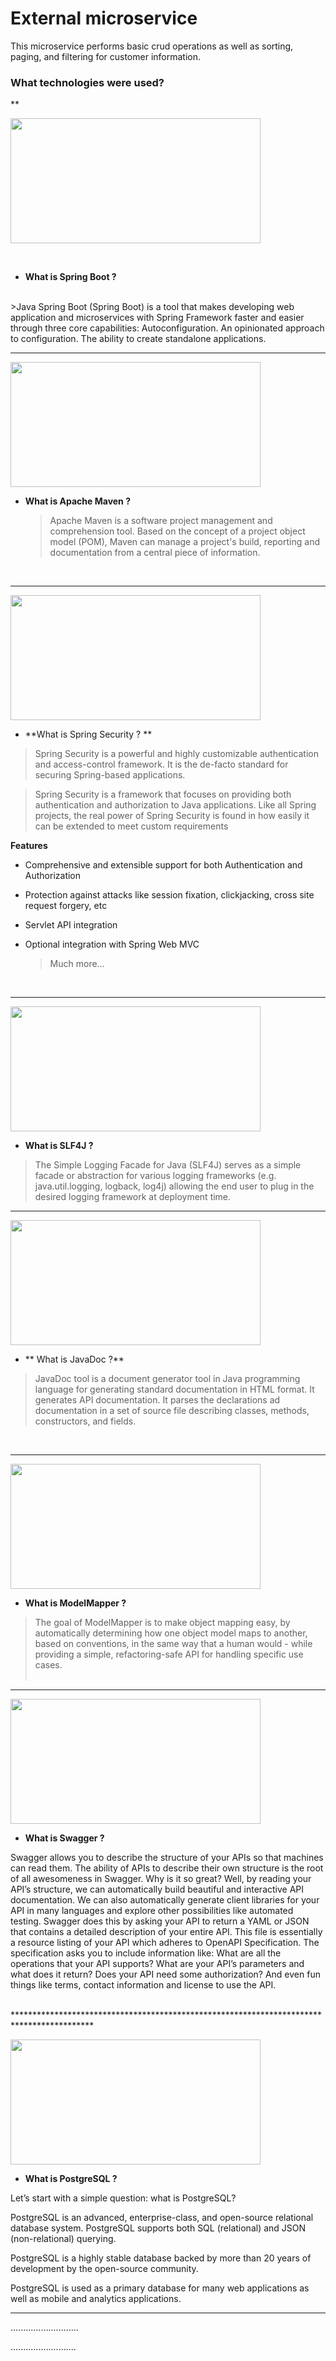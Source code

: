 # External microservice


This microservice performs basic crud operations as well as sorting, paging, and filtering for customer information.


### What technologies were used?

**
  	<p align="start">
  <img src="https://bilisim.io/wp-content/uploads/2019/11/spring-boot.jpg" width="400" 	height="200">
   </p>	
<br>

- **What is Spring Boot ?**
<br>
 >Java Spring Boot (Spring Boot) is a tool that makes developing web application and microservices with Spring Framework faster and easier through three core capabilities: Autoconfiguration. An opinionated approach to configuration. The ability to create standalone applications.
   <br>
   
**************************************************************************************
  <p align="start">
  <img src="https://miro.medium.com/max/743/1*M7gYkSDwC5ny9SxxBwzozA.png" width="400" 	height="200">
   </p>	
  
- **What is Apache Maven ?** 
	> Apache Maven is a software project management and comprehension tool. Based on the concept of a project object model (POM), Maven can manage a project's build, reporting and documentation from a central piece of information.
  <br>
  
**************************************************************************************

<p align="start">
  <img src="https://miro.medium.com/max/1000/1*CsWbbOxOG3QrlHQoE4ApVQ.png" width="400" 	height="200">
   </p>	
  
  

- **What is Spring Security ? ** 
 
 > Spring Security is a powerful and highly customizable authentication and access-control framework. It is the de-facto standard for securing Spring-based applications.

  > Spring Security is a framework that focuses on providing both authentication and authorization to Java applications. Like all Spring projects, the real power of Spring Security is found in how easily it can be extended to meet custom requirements

  **Features**
- Comprehensive and extensible support for both Authentication and Authorization

- Protection against attacks like session fixation, clickjacking, cross site request forgery, etc

- Servlet API integration

 - Optional integration with Spring Web MVC
    > Much more…
  <br>
  
************************************************************************************

 <p align="start">
  <img src="https://upload.wikimedia.org/wikipedia/commons/6/6b/SLF4J_Logo.jpg" width="400" height="200" >
   </p>
   
   - **What is SLF4J ?** 
   
 >  The Simple Logging Facade for Java (SLF4J) serves as a simple facade or abstraction for various logging frameworks (e.g. java.util.logging, logback, log4j) allowing the end user to plug in the desired logging framework at deployment time.
      <br>
      
**************************************************************************************
<p align="start">
  <img src="https://www.konakart.com/wp-content/uploads/2014/11/javadoc.png" width="400" height="200" >
   </p>
   
   - ** What is JavaDoc ?** 
   
 > JavaDoc tool is a document generator tool in Java programming language for generating standard documentation in HTML format. It generates API documentation. It parses the declarations ad documentation in a set of source file describing classes, methods, constructors, and fields.
   <br>
   
************************************************************************************************
    
    
  <p align="start">
  <img src="https://i0.wp.com/ngdeveloper.com/wp-content/uploads/2018/05/modelmapper.png?fit=781%2C253&ssl=1" width="400" height="200" >
   </p>
   
   - **What is ModelMapper ?** 
   
   > The goal of ModelMapper is to make object mapping easy, by automatically determining how one object model maps to another, based on conventions, in the same way that a human would - while providing a simple, refactoring-safe API for handling specific use cases.    
       <br>
       
******************************************************************************************
   
   <p align="start">
  <img src="https://miro.medium.com/max/1400/1*C_u3RtbZnYzRI10IUWbPfg.png" width="400" height="200" >
   </p>
   
   - **What is Swagger ?**
   
   Swagger allows you to describe the structure of your APIs so that machines can read them. The ability of APIs to describe their own structure is the root of all awesomeness in Swagger. Why is it so great? Well, by reading your API’s structure, we can automatically build beautiful and interactive API documentation. We can also automatically generate client libraries for your API in many languages and explore other possibilities like automated testing. Swagger does this by asking your API to return a YAML or JSON that contains a detailed description of your entire API. This file is essentially a resource listing of your API which adheres to OpenAPI Specification. The specification asks you to include information like:
What are all the operations that your API supports?
What are your API’s parameters and what does it return?
Does your API need some authorization?
And even fun things like terms, contact information and license to use the API.     
 
 <br>
******************************************************************************************
           
      
   <p align="start">
  <img src="https://cdn.wmaraci.com/nedir/PostgreSQL.png" width="400" height="200" >
   </p>
   
   - **What is PostgreSQL ?**  
   
   Let’s start with a simple question: what is PostgreSQL?

PostgreSQL is an advanced, enterprise-class, and open-source relational database system. PostgreSQL supports both SQL (relational) and JSON (non-relational) querying.

PostgreSQL is a highly stable database backed by more than 20 years of development by the open-source community.

PostgreSQL is used as a primary database for many web applications as well as mobile and analytics applications.      
           
*************************************************************************           
         






  




...........................



..........................

